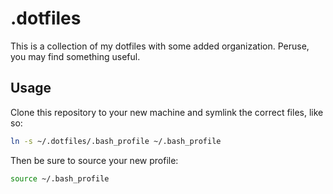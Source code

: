 # .dotfiles

This is a collection of my dotfiles with some added organization. Peruse, you may find something useful.

## Usage

Clone this repository to your new machine and symlink the correct files, like so:

```bash
ln -s ~/.dotfiles/.bash_profile ~/.bash_profile
```

Then be sure to source your new profile:

```bash
source ~/.bash_profile
```
